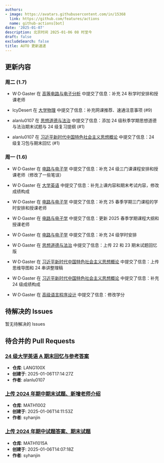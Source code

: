 ```yaml
---
authors:
- image: https://avatars.githubusercontent.com/in/15368
  link: https://github.com/features/actions
  name: github-actions[bot]
date: '2025-01-07'
description: 北京时间 2025-01-06 08 时至今
draft: false
excludeSearch: false
title: AUTO 更新速递
---
```


## 更新内容

### 周二 (1.7)

- W·D·Gaster 在 [高等电路与电子分析](https://github.com/HITSZ-OpenAuto/EE2004) 中提交了信息：补充 24 秋学时安排和授课老师

- IcyDesert 在 [大学物理](https://github.com/HITSZ-OpenAuto/PHYS1001) 中提交了信息：补充网课推荐、速通注意事项 (#9)

- alanlu0107 在 [思想道德与法治](https://github.com/HITSZ-OpenAuto/GEIP1015) 中提交了信息：添加 24 级秋季学期思想道德与法治期末试题与 24 级复习提纲 (#1)

- alanlu0107 在 [习近平新时代中国特色社会主义思想概论](https://github.com/HITSZ-OpenAuto/GEIP1017) 中提交了信息：24 级复习包与期末回忆 (#1)

### 周一 (1.6)

- W·D·Gaster 在 [电路与电子学](https://github.com/HITSZ-OpenAuto/EE1013) 中提交了信息：补充 24 级三门课课程安排和授课老师（修改了一些笔误）

- W·D·Gaster 在 [大学英语](https://github.com/HITSZ-OpenAuto/LANG100X) 中提交了信息：补充上课内容和期末考试内容，修改成绩构成

- W·D·Gaster 在 [电路与电子学](https://github.com/HITSZ-OpenAuto/EE1013) 中提交了信息：补充 25 春季学期三门课程的学时安排和授课老师

- W·D·Gaster 在 [电路与电子学](https://github.com/HITSZ-OpenAuto/EE1013) 中提交了信息：更新 2025 春季学期课程大纲和授课老师

- W·D·Gaster 在 [电路与电子学](https://github.com/HITSZ-OpenAuto/EE1013) 中提交了信息：补充 24 级学时安排

- W·D·Gaster 在 [思想道德与法治](https://github.com/HITSZ-OpenAuto/GEIP1015) 中提交了信息：上传 22 和 23 期末试题回忆版

- W·D·Gaster 在 [习近平新时代中国特色社会主义思想概论](https://github.com/HITSZ-OpenAuto/GEIP1017) 中提交了信息：上传思维导图和 24 串讲整理稿

- W·D·Gaster 在 [习近平新时代中国特色社会主义思想概论](https://github.com/HITSZ-OpenAuto/GEIP1017) 中提交了信息：补充 24 级成绩构成

- W·D·Gaster 在 [高级语言程序设计](https://github.com/HITSZ-OpenAuto/COMP2021) 中提交了信息：修改学分

## 待解决的 Issues

暂无待解决的 Issues

## 待合并的 Pull Requests

### [24 级大学英语 A 期末回忆与参考答案](https://github.com/HITSZ-OpenAuto/LANG100X/pull/4)

- **仓库**: LANG100X
- **创建于**: 2025-01-06T17:14:27Z
- **作者**: alanlu0107

### [上传 2024 年期中期末试题、新增老师介绍](https://github.com/HITSZ-OpenAuto/MATH1002/pull/9)

- **仓库**: MATH1002
- **创建于**: 2025-01-06T14:11:53Z
- **作者**: syhanjin

### [上传 2024 年期中试题答案、期末试题](https://github.com/HITSZ-OpenAuto/MATH1015A/pull/9)

- **仓库**: MATH1015A
- **创建于**: 2025-01-06T14:07:18Z
- **作者**: syhanjin


